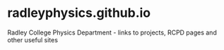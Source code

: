 # radleyphysics.github.io
Radley College Physics Department - links to projects, RCPD pages and other useful sites
